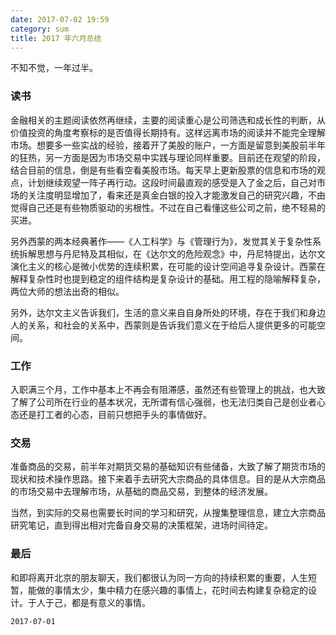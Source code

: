 ```yaml
---
date: 2017-07-02 19:59
category: sum
title: 2017 年六月总结
---
```



不知不觉，一年过半。

### 读书

金融相关的主题阅读依然再继续，主要的阅读重心是公司筛选和成长性的判断，从价值投资的角度考察标的是否值得长期持有。这样远离市场的阅读并不能完全理解市场。想要多一些实战的经验，接着开了美股的账户，一方面是留意到美股前半年的狂热，另一方面是因为市场交易中实践与理论同样重要。目前还在观望的阶段，结合目前的信息，倒是有些看空看美股市场。每天早上更新股票的信息和市场的观点，计划继续观望一阵子再行动。这段时间最直观的感受是入了金之后，自己对市场的关注度明显增加了，看来还是真金白银的投入才能激发自己的研究兴趣，不由觉得自己还是有些物质驱动的劣根性。不过在自己看懂这些公司之前，绝不轻易的买进。

另外西蒙的两本经典著作——《人工科学》与《管理行为》，发觉其关于复杂性系统拆解思想与丹尼特及其相似，在《达尔文的危险观念》中，丹尼特提出，达尔文演化主义的核心是微小优势的连续积累，在可能的设计空间追寻复杂设计。西蒙在解释复杂性时也提到稳定的组件结构是复杂设计的基础。用工程的隐喻解释复杂，两位大师的想法出奇的相似。

另外，达尔文主义告诉我们，生活的意义来自自身所处的环境，存在于我们和身边人的关系，和社会的关系中，西蒙则是告诉我们意义在于给后人提供更多的可能空间。



### 工作

入职满三个月，工作中基本上不再会有阻滞感，虽然还有些管理上的挑战，也大致了解了公司所在行业的基本状况，无所谓有信心强弱，也无法归类自己是创业者心态还是打工者的心态，目前只想把手头的事情做好。

### 交易

准备商品的交易，前半年对期货交易的基础知识有些储备，大致了解了期货市场的现状和技术操作思路。接下来着手去研究大宗商品的具体信息。目的是从大宗商品的市场交易中去理解市场，从基础的商品交易，到整体的经济发展。

当然，到实际的交易也需要长时间的学习和研究，从搜集整理信息，建立大宗商品研究笔记，直到得出相对完备自身交易的决策框架，进场时间待定。

### 最后

和即将离开北京的朋友聊天，我们都很认为同一方向的持续积累的重要，人生短暂，能做的事情太少，集中精力在感兴趣的事情上，花时间去构建复杂稳定的设计。于人于己，都是有意义的事情。

`2017-07-01`